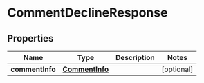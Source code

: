

# CommentDeclineResponse

## Properties

Name | Type | Description | Notes
------------ | ------------- | ------------- | -------------
**commentInfo** | [**CommentInfo**](CommentInfo.md) |  |  [optional]



